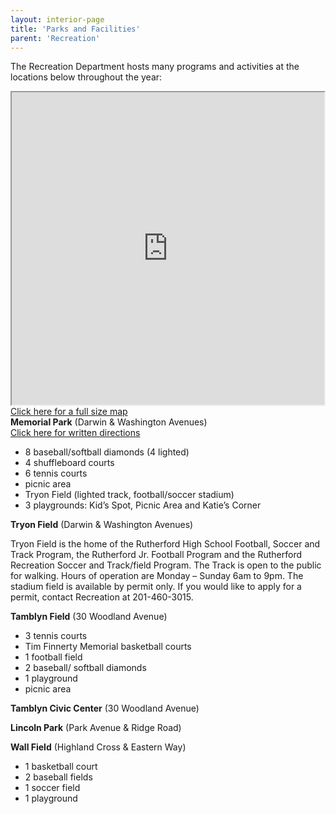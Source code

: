 ```yaml
---
layout: interior-page
title: 'Parks and Facilities'
parent: 'Recreation'
---
```


The Recreation Department hosts many programs and activities at the locations below throughout the year:

<div style="float: right;">
  <div><iframe src="https://www.google.com/maps/d/embed?mid=z9E2BG8u0Qag.ktvpfdZ0zmPo" width="500" height="500"></iframe></div>
  <div><a href="https://www.google.com/maps/d/u/0/viewer?mid=z9E2BG8u0Qag.ktvpfdZ0zmPo">Click here for a full size map</a></div>
</div>

**Memorial Park** (Darwin & Washington Avenues)  
[Click here for written directions](memorial-field-directions/)

* 8 baseball/softball diamonds (4 lighted)
* 4 shuffleboard courts
* 6 tennis courts
* picnic area
* Tryon Field (lighted track, football/soccer stadium)
* 3 playgrounds: Kid’s Spot, Picnic Area and Katie’s Corner

**Tryon Field** (Darwin & Washington Avenues)

Tryon Field is the home of the Rutherford High School Football, Soccer and Track Program, the Rutherford Jr. Football Program and the Rutherford Recreation Soccer and Track/field Program. 
The Track is open to the public for walking. 
Hours of operation are Monday – Sunday 6am to 9pm.
The stadium field is available by permit only. 
If you would like to apply for a permit, contact Recreation at 201-460-3015.

**Tamblyn Field** (30 Woodland Avenue)

* 3 tennis courts
* Tim Finnerty Memorial basketball courts
* 1 football field
* 2 baseball/ softball diamonds
* 1 playground
* picnic area

**Tamblyn Civic Center** (30 Woodland Avenue)

**Lincoln Park** (Park Avenue & Ridge Road)

**Wall Field** (Highland Cross & Eastern Way)

* 1 basketball court
* 2 baseball fields
* 1 soccer field
* 1 playground
